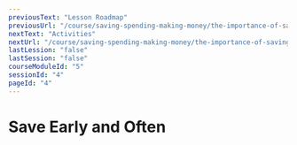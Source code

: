 ```yaml
---
previousText: "Lesson Roadmap"
previousUrl: "/course/saving-spending-making-money/the-importance-of-saving/roadmap"
nextText: "Activities"
nextUrl: "/course/saving-spending-making-money/the-importance-of-saving/activities"
lastLession: "false"
lastSession: "false"
courseModuleId: "5"
sessionId: "4"
pageId: "4"
---
```



# Save Early and Often

<sparkle-animation-player src="./animation/m2l1.js" composition="09A70023A181714FB467581C7506EFA7"></sparkle-animation-player>
